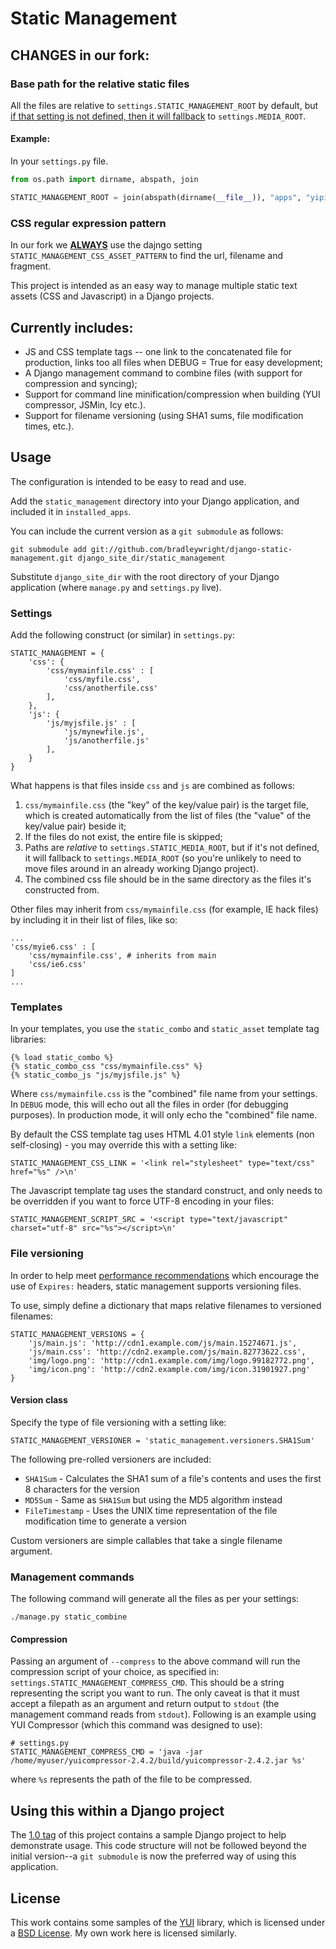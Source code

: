 Static Management
=================

## CHANGES in our fork:

### Base path for the relative static files

All the files are relative to `settings.STATIC_MANAGEMENT_ROOT` by
default, but [if that setting is not defined, then it will fallback](https://github.com/Yipit/django-static-management/blob/f4a2151642a349e2d793a4fbe3b12da2866c76cb/static_management/settings.py#L28) to
`settings.MEDIA_ROOT`.

#### Example:

In your `settings.py` file.

```python
from os.path import dirname, abspath, join

STATIC_MANAGEMENT_ROOT = join(abspath(dirname(__file__)), "apps", "yipit-static-media", "static")
```

### CSS regular expression pattern

In our fork we
[**ALWAYS**](https://github.com/Yipit/django-static-management/commit/6719bee2ad971016153347c2e984975d1afc25f8)
use the dajngo setting `STATIC_MANAGEMENT_CSS_ASSET_PATTERN` to find
the url, filename and fragment.

This project is intended as an easy way to manage multiple static text
assets (CSS and Javascript) in a Django projects.

Currently includes:
-------------------

* JS and CSS template tags -- one link to the concatenated file for production, links too all files when DEBUG = True for easy development;
* A Django management command to combine files (with support for compression and syncing);
* Support for command line minification/compression when building (YUI compressor, JSMin, Icy etc.).
* Support for filename versioning (using SHA1 sums, file modification times, etc.).

Usage
-----

The configuration is intended to be easy to read and use.

Add the `static_management` directory into your Django application, and included it in `installed_apps`.

You can include the current version as a `git submodule` as follows:

    git submodule add git://github.com/bradleywright/django-static-management.git django_site_dir/static_management

Substitute `django_site_dir` with the root directory of your Django application (where `manage.py` and `settings.py` live).

### Settings

Add the following construct (or similar) in `settings.py`:

    STATIC_MANAGEMENT = {
        'css': {
            'css/mymainfile.css' : [
                'css/myfile.css',
                'css/anotherfile.css'
            ],
        },
        'js': {
            'js/myjsfile.js' : [
                'js/mynewfile.js',
                'js/anotherfile.js'
            ],
        }
    }

What happens is that files inside `css` and `js` are combined as follows:

1. `css/mymainfile.css` (the "key" of the key/value pair) is the target file, which is created automatically from the list of files (the "value" of the key/value pair) beside it;
2. If the files do not exist, the entire file is skipped;
3. Paths are *relative* to `settings.STATIC_MEDIA_ROOT`, but if it's not defined, it will fallback to `settings.MEDIA_ROOT` (so you're unlikely to need to move files around in an already working Django project).
4. The combined css file should be in the same directory as the files it's constructed from.

Other files may inherit from `css/mymainfile.css` (for example, IE hack files) by including it in their list of files, like so:

    ...
    'css/myie6.css' : [
        'css/mymainfile.css', # inherits from main
        'css/ie6.css'
    ]
    ...

### Templates

In your templates, you use the `static_combo` and `static_asset` template tag libraries:

    {% load static_combo %}
    {% static_combo_css "css/mymainfile.css" %}
    {% static_combo_js "js/myjsfile.js" %}

Where `css/mymainfile.css` is the "combined" file name from your settings. In `DEBUG` mode, this will echo out all the files in order (for debugging purposes). In production mode, it will only echo the "combined" file name.

By default the CSS template tag uses HTML 4.01 style `link` elements (non self-closing) - you may override this with a setting like:

    STATIC_MANAGEMENT_CSS_LINK = '<link rel="stylesheet" type="text/css" href="%s" />\n'

The Javascript template tag uses the standard construct, and only needs to be overridden if you want to force UTF-8 encoding in your files:

    STATIC_MANAGEMENT_SCRIPT_SRC = '<script type="text/javascript" charset="utf-8" src="%s"></script>\n'

### File versioning

In order to help meet [performance recommendations](http://developer.yahoo.net/blog/archives/2007/05/high_performanc_2.html) which encourage the use of `Expires:` headers, static management supports versioning files.

To use, simply define a dictionary that maps relative filenames to versioned filenames:

    STATIC_MANAGEMENT_VERSIONS = {
        'js/main.js': 'http://cdn1.example.com/js/main.15274671.js',
        'js/main.css': 'http://cdn2.example.com/js/main.82773622.css',
        'img/logo.png': 'http://cdn1.example.com/img/logo.99182772.png',
        'img/icon.png': 'http://cdn2.example.com/img/icon.31901927.png'
    }


#### Version class

Specify the type of file versioning with a setting like:

    STATIC_MANAGEMENT_VERSIONER = 'static_management.versioners.SHA1Sum'

The following pre-rolled versioners are included:

* `SHA1Sum` - Calculates the SHA1 sum of a file's contents and uses the first 8 characters for the version
* `MD5Sum` - Same as `SHA1Sum` but using the MD5 algorithm instead
* `FileTimestamp` - Uses the UNIX time representation of the file modification time to generate a version

Custom versioners are simple callables that take a single filename argument.

### Management commands

The following command will generate all the files as per your settings:

    ./manage.py static_combine

#### Compression

Passing an argument of `--compress` to the above command will run the compression script of your choice, as specified in: `settings.STATIC_MANAGEMENT_COMPRESS_CMD`. This should be a string representing the script you want to run. The only caveat is that it must accept a filepath as an argument and return output to `stdout` (the management command reads from `stdout`). Following is an example using YUI Compressor (which this command was designed to use):

    # settings.py
    STATIC_MANAGEMENT_COMPRESS_CMD = 'java -jar /home/myuser/yuicompressor-2.4.2/build/yuicompressor-2.4.2.jar %s'

where `%s` represents the path of the file to be compressed.

Using this within a Django project
----------------------------------

The [1.0 tag](http://github.com/bradleywright/django-static-management/tree/1.0) of this project contains a sample Django project to help demonstrate usage. This code structure will not be followed beyond the initial version--a `git submodule` is now the preferred way of using this application.

License
-------

This work contains some samples of the [YUI](http://developer.yahoo.com/yui/) library, which is licensed under a [BSD License](http://developer.yahoo.com/yui/license.html). My own work here is licensed similarly.
